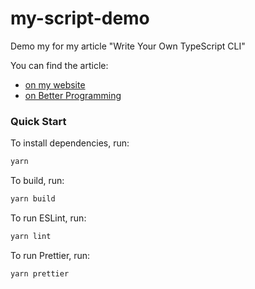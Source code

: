 # my-script-demo

Demo my for my article "Write Your Own TypeScript CLI"

You can find the article:

- [on my website](https://dawchihliou.github.io/articles/writing-your-own-typescript-cli)
- [on Better Programming](https://betterprogramming.pub/writing-your-own-typescript-cli-6f9c5688ad34)

### Quick Start

To install dependencies, run:

```bash
yarn
```

To build, run:

```bash
yarn build
```

To run ESLint, run:

```bash
yarn lint
```

To run Prettier, run:

```bash
yarn prettier
```
